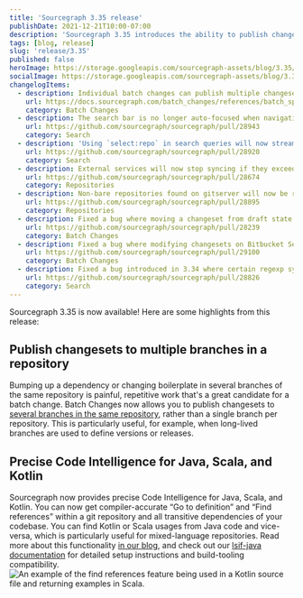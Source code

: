 ```yaml
---
title: 'Sourcegraph 3.35 release'
publishDate: 2021-12-21T10:00-07:00
description: 'Sourcegraph 3.35 introduces the ability to publish changesets to multiple branches of a repository with a single batch change, plus precise Code Intelligence for Java, Scala, and Kotlin.'
tags: [blog, release]
slug: 'release/3.35'
published: false
heroImage: https://storage.googleapis.com/sourcegraph-assets/blog/3.35/sourcegraph-3-35-release.png
socialImage: https://storage.googleapis.com/sourcegraph-assets/blog/3.35/sourcegraph-3-35-release.png
changelogItems:
  - description: Individual batch changes can publish multiple changesets to the same repository by specifying multiple target branches using the `on.branches` attribute.
    url: https://docs.sourcegraph.com/batch_changes/references/batch_spec_yaml_reference#on-repository
    category: Batch Changes
  - description: The search bar is no longer auto-focused when navigating between files. This allows you to utilize the keyboard shortcut Cmd+LeftArrow (or Ctrl-LeftArrow) to go back to the browser's previous page instead of moving the cursor to the first position of the search bar.
    url: https://github.com/sourcegraph/sourcegraph/pull/28943
    category: Search
  - description: 'Using `select:repo` in search queries will now stream results incrementally, greatly improving speed and reducing time-to-first-result.'
    url: https://github.com/sourcegraph/sourcegraph/pull/28920
    category: Search
  - description: External services will now stop syncing if they exceed the user or site level limit for total number of repositories added. They will only continue syncing if the extra repositories are removed or the corresponding limit is increased.
    url: https://github.com/sourcegraph/sourcegraph/pull/28674
    category: Repositories
  - description: Non-bare repositories found on gitserver will now be removed by a janitor job.
    url: https://github.com/sourcegraph/sourcegraph/pull/28895
    category: Repositories
  - description: Fixed a bug where moving a changeset from draft state into published state did not work on GitLab code hosts.
    url: https://github.com/sourcegraph/sourcegraph/pull/28239
    category: Batch Changes
  - description: Fixed a bug where modifying changesets on Bitbucket Server could previously fail if the local copy in Batch Changes was out of date.
    url: https://github.com/sourcegraph/sourcegraph/pull/29100
    category: Batch Changes
  - description: Fixed a bug introduced in 3.34 where certain regexp syntax for repository searches caused the entire search, including non-repository searches, to fail.
    url: https://github.com/sourcegraph/sourcegraph/pull/28826
    category: Search
---
```


Sourcegraph 3.35 is now available! Here are some highlights from this release:

## Publish changesets to multiple branches in a repository

Bumping up a dependency or changing boilerplate in several branches of the same repository is painful, repetitive work that's a great candidate for a batch change. Batch Changes now allows you to publish changesets to [several branches in the same repository](https://docs.sourcegraph.com/batch_changes/references/batch_spec_yaml_reference#on-repository), rather than a single branch per repository. This is particularly useful, for example, when long-lived branches are used to define versions or releases. 

## Precise Code Intelligence for Java, Scala, and Kotlin

Sourcegraph now provides precise Code Intelligence for Java, Scala, and Kotlin. You can now get compiler-accurate “Go to definition” and “Find references” within a git repository and all transitive dependencies of your codebase. You can find Kotlin or Scala usages from Java code and vice-versa, which is particularly useful for mixed-language repositories. Read more about this functionality [in our blog](https://about.sourcegraph.com/blog/java-scala-kotlin-code-intelligence/), and check out our [lsif-java documentation](https://sourcegraph.github.io/lsif-java/) for detailed setup instructions and build-tooling compatibility.
<img class="blog-image" title="JVM precise code intelligence" alt="An example of the find references feature being used in a Kotlin source file and returning examples in Scala." src="https://storage.googleapis.com/sourcegraph-assets/blog/3.35/preciseJVMintelligence.png">
